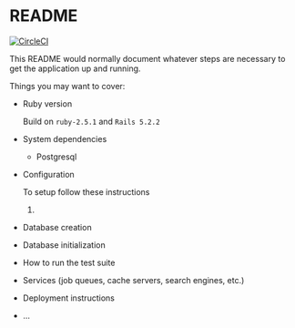 # README
[![CircleCI](https://circleci.com/gh/thoth-ky/fab-look/tree/develop.svg?style=svg)](https://circleci.com/gh/thoth-ky/fab-look/tree/develop)

This README would normally document whatever steps are necessary to get the
application up and running.

Things you may want to cover:

* Ruby version

  Build on ```ruby-2.5.1``` and ```Rails 5.2.2```
* System dependencies

  - Postgresql

* Configuration

  To setup follow these instructions

  1. ```bash git clone 

* Database creation

* Database initialization

* How to run the test suite

* Services (job queues, cache servers, search engines, etc.)

* Deployment instructions

* ...
